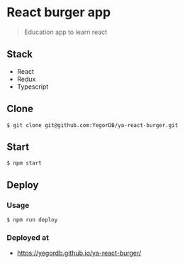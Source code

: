 # React burger app

> Education app to learn react

## Stack
- React
- Redux
- Typescript

## Clone
`$ git clone git@github.com:YegorDB/ya-react-burger.git`

## Start
`$ npm start`

## Deploy

### Usage
`$ npm run deploy`

### Deployed at
- https://yegordb.github.io/ya-react-burger/

